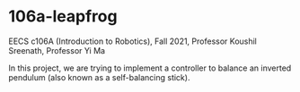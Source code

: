 # 106a-leapfrog
EECS c106A (Introduction to Robotics), Fall 2021, Professor Koushil Sreenath, Professor Yi Ma

In this project, we are trying to implement a controller to balance an inverted pendulum (also known as a self-balancing stick).
